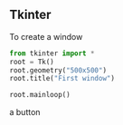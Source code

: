 ## Tkinter

To create a window

```py
from tkinter import *
root = Tk()
root.geometry("500x500")
root.title("First window")

root.mainloop()
```

a button
```py

